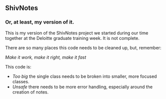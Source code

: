 ## ShivNotes
### Or, at least, my version of it.

This is my version of the ShivNotes project we started during our time together at the Deloitte graduate training week. It is not complete.

There are so many places this code needs to be cleaned up, but, remember:

_Make it work, make it right, make it fast_

This code is:
- _Too big_ the single class needs to be broken into smaller, more focused classes.
- _Unsafe_ there needs to be more error handling, especially around the creation of notes.
